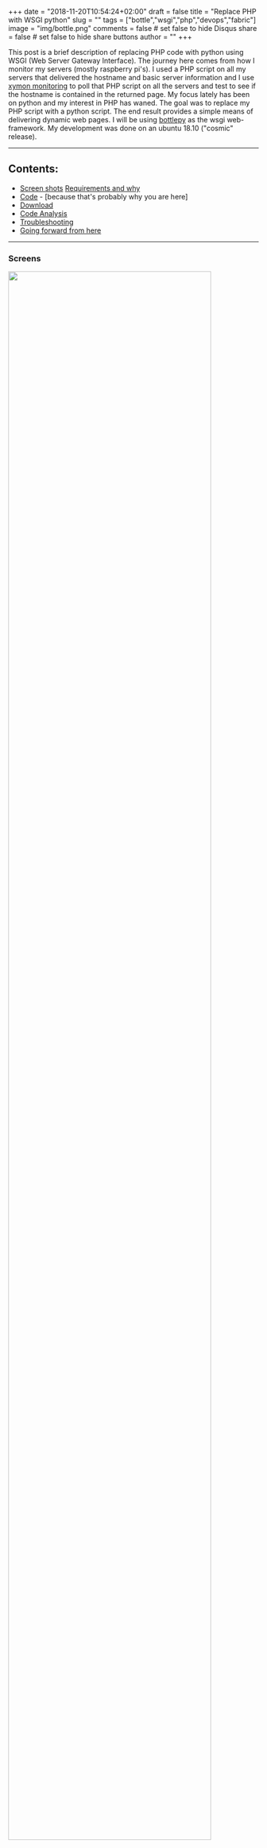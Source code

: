 +++
date = "2018-11-20T10:54:24+02:00"
draft = false
title = "Replace PHP with WSGI python"
slug = ""
tags = ["bottle","wsgi","php","devops","fabric"]
image = "img/bottle.png"
comments = false	# set false to hide Disqus
share = false	# set false to hide share buttons
author = ""
+++


This post is a brief description of replacing PHP code with python using WSGI (Web Server Gateway Interface). The journey here comes from how I monitor my servers (mostly raspberry pi's). I used a PHP script on all my servers that delivered the hostname and basic server information and I use [xymon monitoring](http://xymon.sourceforge.net/) to poll that PHP script on all the servers and test to see if the hostname is contained in the returned page. My focus lately has been on python and my interest in PHP has waned. The goal was to replace my PHP script with a python script. The end result provides a simple means of delivering dynamic web pages. I will be using [bottlepy](http://bottlepy.org) as the wsgi web-framework. My development was done on an ubuntu 18.10 ("cosmic" release).

<!--more-->

-------
## Contents: ##
- [Screen shots](#screens)
  [Requirements and why](#reqs)
- [Code](#code) - [because that's probably why you are here]
- [Download](#download)
- [Code Analysis](#analysis)
- [Troubleshooting](#debug)
- [Going forward from here](#postface)

<hr>

<a name="screens"></a>
### Screens ###
  <img src='/img/nodeinfo-screens.png' style="width: 90%">

  {{< image src="/img/nodeinfo-screens.png" >}}
  {{< myimage src="/img/nodeinfo-screens.png" style="width: 90%" >}}



<a name="reqs"></a>
### Requirements ###

- pip install bottle
- apt install apache2 liibapache2-mod-wsgi  
<div class="sboxit">
<b>Note:</b> This will expect all your python code to be python2 (as for Ubuntu repositories moving libapache2-mod-wsgi to python 3... well, not yet - so this leaves us somewhere back in the middle-ages)
</div>

- [optionally] python fabric (because you will want to promote your new code seamlessly and repeatedly (aka devops)


### Python script and apache2 config file ###

Needed steps...

- `sudo mkdir -p /usr/local/www/wsgi-scripts`
- `cp nodeinfo.py /usr/local/www/wsgi-scripts/`
- `cp wsgi.conf /etc/apache2/conf-available/`
- `sudo a2enconf wsgi`
- `sudo systemctl restart apache2`
- browser to http://localhost/chkit/nodeinfo  # this is the WSGI Alias name used in wsgi.conf to invoke the script
- you can also browse to: .../chkit/nodeinfo/inxi or .../chkit/inxifull


I elected to use python bottle  micro web framework because it is small, fexible, launches a built-in web server, and self contained in one file. The syntax used by bottle is very easy to learn. The built-in web server allows quick testing of code. The apache WSGI module provides the ability to run python scripts within apache.

 
<a name="code"></a>
### Code ###

The following script has lots of documentation in it so it looks long.

Also, I have included templates with css style code and a class called HtmlWrap all of which could be separated out into other files. They are all here to allow ease of deployment and to allow single file search and troubleshooting. 

Here is the **nodeinfo.py** script:
```

#!/usr/bin/env python2
# ########################
# nodeinfo.py 
# bootle app for cli or wsgi
# companionway.net 
# 
# vim: nospell
####
# This script can be run from the commandline as is or through WSGI
# ########################
"""
nodeinfo.py
requires: bottlepy
for auto install (gwm): use fab -H<myhost> webit
To run from webserver (eg apache2) - this is out of fabfile.py file that I use...
# install wsgi, web.py, and config wsgi alias /chkit/nodeinfo  # note: uses python2 !!
      sudo('apt install python-pip')
      put('/home/geoffm/dev/www/skel/wsgi.conf', '/etc/apache2/conf-available/', use_sudo=True)
      # sudo('pip install web.py')
      sudo('pip install bottle')
      sudo('apt install libapache2-mod-wsgi')
      sudo('a2enmod wsgi')
      sudo('a2enconf wsgi')
      sudo('systemctl restart apache2')
# ## or ###
sudo pip install python pip bottle
sudo apt install libapache2-mod-wsgi
sudo a2enmod wsgi
# with the proper permissions:
#  scp /home/geoffm/dev/www/skel/wsgi.conf remote_host:/etc/apache2/conf-available/
sudo a2enconf wsgi
sudo systemctl restart apache2
# #####################
## Contents of wsgi.conf: ##
# http://<servername>/chkit/nodeinfo
WSGIScriptAlias /chkit/nodeinfo /var/www/html/chkit/nodeinfo.py/
<directory /usr/local/www/wsgi-scripts>
  <IfVersion < 2.4>
    Order allow,deny
    Allow from all
  </IfVersion>

  <IfVersion >= 2.4>
    Require all granted
  </IfVersion>
</Directory>
"""
# ###########################

# imports #
import socket
import subprocess
import shlex
import os
import sys
import datetime
from bottle import default_app, route, run, request, SimpleTemplate


# setup environment # 
os.chdir(os.path.dirname(__file__))
sys.path.append(os.path.dirname(__file__))
from wraphtml import WrapHtml
  

# WSGI #
# the name "application" is needed for wsgi
application = default_app()


# globals #
tpl = SimpleTemplate("""
    <html>
    <head>
        <style>
            body {
                    background: #000;
            }
            .container {
                    background: -webkit-linear-gradient(top, #ACBDC8 0.0%, #6C7885 100.0%) no-repeat;
                    border: 3px solid #333;
            }
            .center_box {
                    // `font-family: Philosopher;
                    background-color: lightgrey;
                    margin: auto;
                    width: 75%;
                    border: 3px solid black;
                    padding: 10px;
                    margin-top: 20px;
                    margin-bottom: 20px;
                    }
            h2 {
                    // font-family: Helvetica;
                    font-family: Architects Daughter;
                    text-align: center;
            }
            div.title {
            margin-left: 5px;
            margin-right: 5px;
            margin-top: 10px;
            border-top: solid black 3px;
            text-align: center;
            font-size: 35px;
            border-bottom: solid black 2px;
            margin-bottom: 4px;
            }
            table, th, td {
                border: 1px solid black;
            }
            .grid-container {
                display: grid;
                grid-template-columns: auto auto auto;
            }
            .grid-item {
                text-align: center;
            }
           .footer {
                border-top: solid lightgrey 1px;
                padding-top: 3px;
                padding-left: 3px;
                padding-right: 3px;
                margin-right: 5px;
                margin-left: 5px;
                color: white;
                padding-bottom: 3px;
                border-bottom: solid lightgrey 1px;
                margin-bottom: 1px;
            }
               .rc_nav {
                overflow: hidden;
                background-color: #363841;
                text-align: center;
                z-index: 6;
                margin: 4px 4px 4px 4px;
              }
              .rc_nav a {
                display: inline-block;
               margin-right: -4px;  /* inline-block gap fix */
               color: #fff;
               padding: 5px 10px 5px 10px;
               text-decoration: none;
               font-family: Poppins;
               font-size: 16px;
               -webkit-transition: background 0.3s linear;
               -moz-transition: background 0.3s linear;
               -ms-transition: background 0.3s linear;
               -o-transition: background 0.3s linear;
               transition: background 0.3s linear;
               z-index: 9;
          }
          .rc_nav a:hover {
            background-color: #575b69;
            color: #bdfe0e2;
          }
          .rc_nav .icon {
            display: none;
          }

            .rc_content {
              text-align: center;
              padding-left:14px;
              font-family: Poppins;
              margin-top: 100px;
              color: #8e909b;
             }
            @media screen and (max-width: 820px) {
              .rc_nav a {display: none;}
              .rc_nav a.icon {
              float: right;
              display: block;
              width: 60px;
              }
            }
            @media screen and (max-width: 820px) {
              .rc_nav.responsive {position: relative; top: 73px;}
              .rc_nav.responsive .icon {
              position: fixed;
              right: 0;
              top: 0;
            }
            .rc_nav.responsive a {
              float: none;
              display: block;
              text-align: center;
            }
        }
        </style>
    </head>
    <body>
      <div class='container'>
        <div class='title'>
        {{title}}
        </div>
          <!-- Top navigation -->
      %if nav_d:
      <!--
      <div id="rc_logo">
        <a href="/" title="Organization">{{org}}</a>
      </div>
      -->
      <div class="rc_nav">
        % for k,v in nav_d.iteritems():
                 <a href="{{v}}">{{k}}</a>
        % end
      </div>
      <br>
      % end

        <div class='center_box'>
          {{!content}}
        </div>
        <div class='footer'>
          <div class='grid-container'>
          <div class='grid-item' style='text-align: left;'>  {{!left}}  </div>
          <div class='grid-item' style='text-align: center'> {{center}} </div>
          <div class='grid-item' style='text-align: right;'> {{right}}  </div>
          </div> <!-- class=grid-container -->
        </div> <!-- class=footer -->
    </div class='container'>
    </body>
    </html>
""")

# these are used to filter out warnings and errors from inxi 
#   - see def acceptible below
reject_strings = [
            "Use of uninitialized value",
            "Error",
            "print()",
            ]


# functions #
def acceptable(line):
    """
    determines if the line is acceptible based
    on a list of unacceptible strings (reject_strings)
    expects to find global defined reject_strings
    """
    for string in reject_strings:
        if string in line:
            return False  # line is not acceptable
    return True  # line is acceptible
    # end of def acceptible(line) #


def run_cmd(cmd, ret_type="str"):
    """
    run a command and return either a str or a list
    """
    proc = subprocess.Popen(cmd, shell=True, stdout=subprocess.PIPE, stderr=subprocess.STDOUT).communicate()[0]
    # proc is now a list of lines
    if ret_type != "str":
        return proc.split("\n")
    return proc
    # end of def run_cmd(cmd, ret_type="str") #


# classes #
class HtmlWrap:
    """
    This is basically and unskillfully used as a data container.
    Purpose: Allows setting of template vars and then renders the template when requested
    for the most part this class is just a data container (python2)
    there is not a real need for unique instance values - it gets set, and then called once, then dies with the end of a page rendering
    Use:
    @route('/')
    def index():
        content = "My Content"
        page = HtmlWrap(content=content,
                        title="System Info",
                        center="Awesome!")  # instantiates a class named page and sets the content
        page.org = "my.org"         # example
        return page.render()        # returns a template driven rendered html page
    """
    def __init__(self, content="I need content!", title="Title", center="Enjoy!", nav_d={}):
        self.content = content
        self.title = title
        self.nav_d = nav_d

        # footer vars
        self.org = "companionway.net"
        self.year = datetime.datetime.now().strftime('%Y')
        self.dtime = datetime.datetime.now().strftime('%Y-%m-%d %H:%M')

        self.left = self.org + " &copy; " + self.year
        self.center = center
        self.right = self.dtime

    def render(self):
        """
        render the html page using the var values inserted into global template (tpl)
        """
        output = tpl.render(title=self.title, 
                            content=self.content, 
                            nav_d=self.nav_d,
                            left=self.left, 
                            center=self.center, 
                            right=self.right,
                            org=self.org,)
        return output
    # end of class HtmlWrap #


# routes #
@route('/')
def index():
    """
    default route
		displays simple server environment and host information
    """
    content = ""  # initialiaze var
    hostinfo = socket.gethostbyname_ex(socket.gethostname())
    # deal with None type when run from CLI ...
    request_uri = request.environ.get('REQUEST_URI') if request.environ.get('REQUEST_URI') is not None else ""
    lines = [
        ['Remote IP:', request.environ.get('REMOTE_ADDR')],
        ['IP Address:', str(hostinfo[2])],
        ['Server Port:', request.environ.get('SERVER_PORT')],
        ['File:', os.path.basename(__file__)],
        ['Request URI:', request.environ.get('REQUEST_URI')],
        ['Document Root:', str(request.environ.get('DOCUMENT_ROOT'))],
        ['Referer:', request.environ.get('HTTP_REFERER')],
        ['HTTPS Protocol:', request.environ.get('HTTPS')],
        ['Server Software:', request.environ.get('SERVER_SOFTWARE')],
        ['Server Admin:', request.environ.get('SERVER_ADMIN')],
        ['uptime:', str(subprocess.check_output(shlex.split("uptime")).decode("utf-8"))],
        ['uname -a:', str(subprocess.check_output(shlex.split("uname -a")).decode("utf-8"))],
        ['User Agent:', request['HTTP_USER_AGENT']],
        # ['top:', "<br>" + run_cmd("top -bn 1 | head").replace('\n','<br>')],
        ['<hr>Date Time:', datetime.datetime.now().strftime('%Y%m%d-%H:%M')],
        ]

    for line in lines:
        content += "<b>" + str(line[0]) + "</b> " + str(line[1]) + "<br>"  
    page = HtmlWrap(content=content, title="System Info")
    page.nav_d={"Home":"/",
                "inxi": request_uri + '/inxi',
                "inxifull": request_uri + '/inxifull'
                }
    return page.render()


@route('/<new_route>')
def new_route(new_route):
    """
    This is a way to maintain use in as both a CLI application and a WSGI application in that the routes
    don't have to get muddled when you use a WSGIAlias with a subdir.
    All this does is take the route supplied to the script (that is not the root "/" and to match it to 
    any routes we want. Then it builds the content desired based on that route and finally runs it through HtmlWrap class
    which fills in defaults or set variables and pumps it through a template to return the html.
    Because all the routes are build directly off of the original requestes uri we can easily work with that to 
    construct other routes (as seen in the nav_d).
    """
    content = cmd = ""  # initialiaze vars
    # deal with None type when run from CLI ... yes, this is slightly different from above but it is because CLI doesn't like "" here.
    request_uri = request.environ.get('REQUEST_URI') if request.environ.get('REQUEST_URI') is not None else "/"
    base_request_uri = request_uri.replace("/" + new_route, '')  # for use in nav_d
    if new_route == "inxi":
        cmd = "inxi -F -c0"  # make sure you include -c0 for no ansi color codes which messes up html
    elif new_route == "inxifull":
        cmd = "inxi -wiFoldc0"
    else:
        content += "Not sure what you want... check your requested uri of [" + request_uri + "] please."
    if cmd != "":
        proc = run_cmd(cmd, "list")  # list is needed to make filtering easier (next step)
        lines = [line for line in proc if acceptable(line)]  # gotta love list comprehensions
        content += "<pre>" + "\n".join(lines) + "</pre>"  # maintains the output format and end of line feeds
    page = HtmlWrap(content=content, title="System Info", center=cmd)
    page.nav_d = {"nodeinfo": base_request_uri,
                  "inxi" : base_request_uri + '/inxi',
                  "inxifull" : base_request_uri + '/inxifull'
                  }
    return page.render()


if __name__ == '__main__':
    run(port=8080, debug=True, reloader=True)
# End of code #
```

You need to place this out of the Docroot to add some degree of security to this deployment.

## Apache Configuration ##

The second (and last) file needed is required to configure WSGI (in this case, for apache2).

Here is the file **wsgi.conf**:

```

##############
# vim: nospell
##############

WSGIScriptAlias /chkit/nodeinfo  /usr/local/www/wsgi-scripts/nodeinfo.py

<Directory /usr/local/www/wsgi-scripts>
	<IfVersion < 2.4>
		Order allow,deny
		Allow from all
	</IfVersion>

	<IfVersion >= 2.4>
		Require all granted
	</IfVersion>
</Directory>
```

<div class="sboxit">
This config file is configured establishes an alias as /chkit/nodeinfo - change as you desire.
</div>

Copy this file to /etc/apache2/confs-available (or similarly on other platforms). 

Then run: 

```sudo a2enconf wsgi```

and finally run:

```sudo systemctl restart apache2```  


<a name="download"></a>
## Download ##

Here you can find these files with a tar.gz compressed archive file.

- nodeinfo.zip <a href="/dlfiles/nodeinfo.zip" download>[download here]</a>


<a name="analysis"></a>
### Code Analysis ###
- description of python nodeinfo.py script 
	- The goal is to dynamically build a system info page.
	- I need to get one thing off the table right away. There is a problem with this script that, for the life of me, I can not seem to resolve.
		It calls through python's subprocess routine "inxi -Fc0". The -c0 is needed to prevent ansi color codes bleeding through into the html page.
		But the more serious issue is that when the run through WSGI on your server it drops errors that are ENVIRONMENT related. I tried lots of WSGI options (see below) to try to work around this issue but to no avail. So this code does a work-around... it filters out warnings and erros leaving cleaner output for html display. All working suggestions welcomed.
	- I am also offering another disclaimer: I like simple so everything needed for this script is all in one file. This is not ideal. One servers I actually wrote a separate python script module to hold a class that wraps the html and template code around the content built by the main script. It is all in one file here for simplicity.

- description of apache wsgi configuration
	- The wsgi.conf Establish an WSGIAlias to the nodeinfo.py script
	- It also sets the directory accessability for the script execution.
	- There are many options that can be configured using a WSGIDaemon directive [WSGIDaemon process](https://modwsgi.readthedocs.io/en/develop/configuration-directives/WSGIDaemonProcess.html)

<a name="debug"></a>
### Troubleshooting ###

- troubleshooting
	- run the code from the command-line and view with a browser
		- set bottle debug to get tracebacks
		- I use tilix for my terminal and it allows you to Ctrl-[Click] on the link and open the browser to that link. Your terminal probably has a similar shortcut capability
	- afer configuring apache2 and restarting (or reloading) the apache server view the apache error log to see any errors and tracebacks.
	- I also use linters (in this case pylint or similar) within vim that alerts you are you code to potential issues... [post: Vim ALE]( https://www.companionway.net/post/vim_ale/ )

<a name="postface"></a>
### Going further ###
- bottle - simply and amazing... simply amazing for small web based projects. Plugins are available to enhance bootle with many additional features or to ease adding new dimensions. Examples include authentication modules, session management, sqlalchemy, logging etc [bottle plugins](http://bottlepy.org/docs/dev/plugins/index.html).
- sqlite can easily be incorporated into a web application using bottle
- more info on WSGIDaemon
- separation of codei, templates, css files, etc
- one file vs many - the never ending debate that I constantly wrestle with.
	- one time use vs sharing amongst many
	- looking in one place or following the rabbit
	- sometimes small is beautiful
- launch another application and return sqlbrowser -> redirect... see app.py
- I am a "force" developer - I "refactor it" until it works - I force it to work. Sometimes I go back and "refactor it" to be pretty, or efficient, or, most often, to look cleaner (simple). Sometimes.
